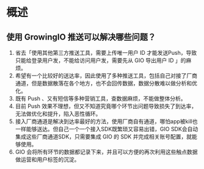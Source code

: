 # 概述

## 使用 GrowingIO 推送可以解决哪些问题？

1. 省去「使用其他第三方推送工具，需要上传唯一用户 ID 才能发送Push，导致只能给登录用户发，不能给访问用户发，需要先从 GIO 导出用户 ID 」的麻烦。
2. 希望有一个比较好的送达率，因此使用了多种推送工具，包括自己对接了厂商通道，但是数据散落在各个地方，也不会回传数据，数据分散难以做分析和优化。
3. 既有 Push 、又有短信等多种营销工具，查数据麻烦，不能做整体分析。
4. 目前 Push 效果不理想，但又不知道究竟哪个环节出问题导致损失了到达率，无法做优化和提升，陷入恶性循环。
5. 接入厂商通道是解决到达率最好的方法，使用厂商自有通道，哪怕app被kill也一样能够送达。但自己一个一个接入SDK既繁琐又容易出错，GIO SDK会自动集成这些厂商通道SDK，只需要集成 GIO 的 SDK 并完成相关账号配置，就能够使用。
6. GIO 会将所有环节的数据都记录下来，并且可以方便的再次利用这些触点数据做运营和用户标签的沉淀。

